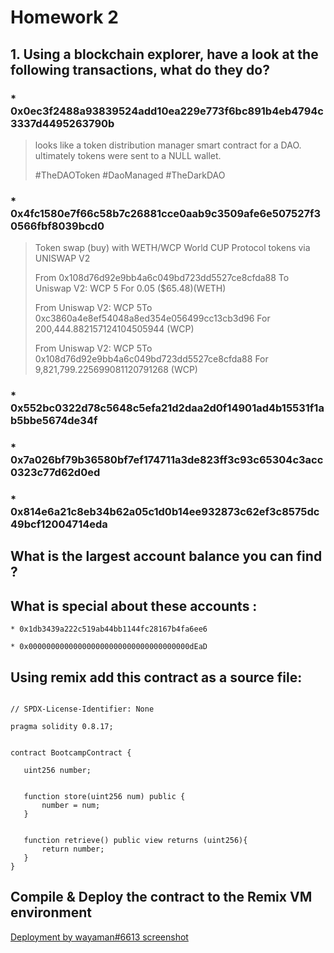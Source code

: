 # Homework 2


##  1.  Using a blockchain explorer, have a look at the following transactions,  what do they do? 
    
   ### * 0x0ec3f2488a93839524add10ea229e773f6bc891b4eb4794c3337d4495263790b


   > looks like a token distribution manager smart contract for a DAO. ultimately tokens were sent to a NULL wallet.
   >
   > #TheDAOToken #DaoManaged #TheDarkDAO


   ### * 0x4fc1580e7f66c58b7c26881cce0aab9c3509afe6e507527f30566fbf8039bcd0


> Token swap (buy) with  WETH/WCP  World CUP Protocol tokens via UNISWAP V2 
> 
> From 0x108d76d92e9bb4a6c049bd723dd5527ce8cfda88 To Uniswap V2: WCP 5 For 0.05 ($65.48)(WETH)
>
> From Uniswap V2: WCP 5To 0xc3860a4e8ef54048a8ed354e056499cc13cb3d96 For 200,444.882157124104505944 (WCP)
> 
> From Uniswap V2: WCP 5To 0x108d76d92e9bb4a6c049bd723dd5527ce8cfda88 For 9,821,799.225699081120791268 (WCP)



   ### * 0x552bc0322d78c5648c5efa21d2daa2d0f14901ad4b15531f1ab5bbe5674de34f




   ### * 0x7a026bf79b36580bf7ef174711a3de823ff3c93c65304c3acc0323c77d62d0ed




   ### * 0x814e6a21c8eb34b62a05c1d0b14ee932873c62ef3c8575dc49bcf12004714eda



## What is the largest account balance you can find ?



## What is special about these accounts :

    * 0x1db3439a222c519ab44bb1144fc28167b4fa6ee6

    * 0x000000000000000000000000000000000000dEaD

## Using remix add this contract as a source file:
 ```
 
 // SPDX-License-Identifier: None

pragma solidity 0.8.17;


contract BootcampContract {

    uint256 number;


    function store(uint256 num) public {
        number = num;
    }


    function retrieve() public view returns (uint256){
        return number;
    }
}
```

  ## Compile &  Deploy the contract to the Remix VM environment

  [Deployment by wayaman#6613 screenshot](https://github.com/cavetorch/ETHDenver_Bootcamp_22/blob/main/images/DAY2_RemixHW.png)

